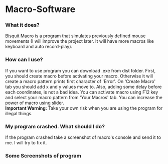 # Macro-Software

### What it does? <br/>
Bisquit Macro is a program that simulates previously defined mouse movements (I will improve the project later. It will have more macros like keyboard and auto record-play).

### How can I use? <br/>
If you want to use program you can download .exe from dist folder. First, you should create macro before activating your macro. Otherwise it will create a macro pattern prints
first character of 'Error'. On 'Create Macro' tab you should add x and y values move to. Also, adding some delay before each coordinates, is not a bad idea. You can activate macro 
using F12 key and select your macro pattern from 'Your Macros' tab. You can increase the power of macro using slider. <br/>
**Important Warning:** Take your own risk when you are using the program for illegal things.

### My program crashed. What should I do? <br/>
If the program crashed take a screenshot of macro's console and send it to me. I will try to fix it.


### Some Screenshots of program
